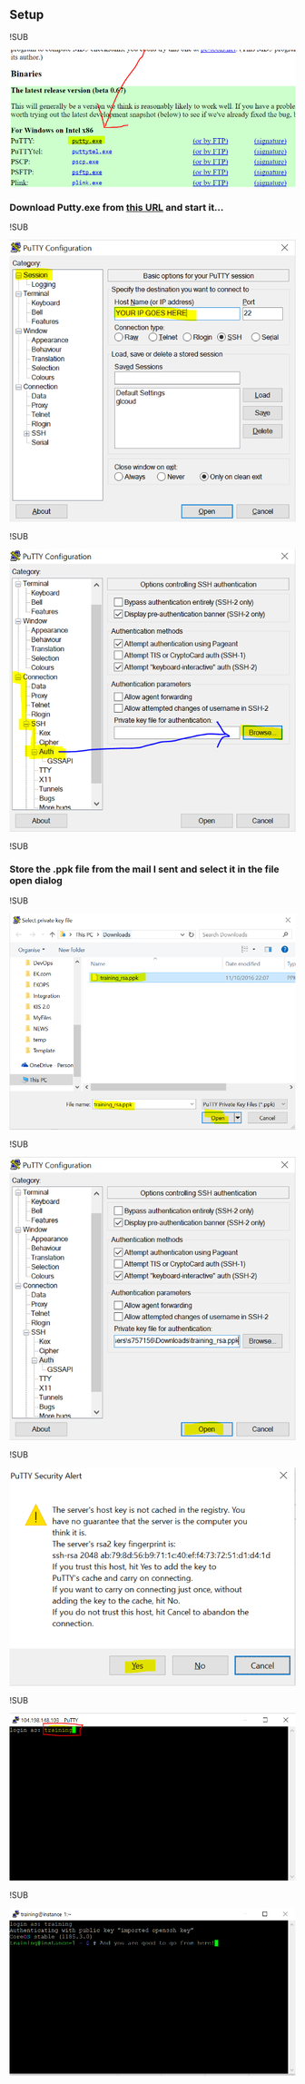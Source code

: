 
## Setup

!SUB

![d](img/0.png) <!-- .element: style="margin: -30px 0px 0px 0px" class="noborder" -->

### Download Putty.exe from [this URL](http://www.chiark.greenend.org.uk/~sgtatham/putty/download.html) and start it...

!SUB

![d](img/1.png) <!-- .element: style="margin: -30px 0px 0px 0px" class="noborder" -->

!SUB

![d](img/2.png) <!-- .element: style="margin: -30px 0px 0px 0px" class="noborder" -->

!SUB

### Store the .ppk file from the mail I sent and select it in the file open dialog

!SUB

![d](img/3.png) <!-- .element: style="margin: -30px 0px 0px 0px" class="noborder" -->

!SUB

![d](img/4.png) <!-- .element: style="margin: -30px 0px 0px 0px" class="noborder" -->

!SUB

![d](img/5.png) <!-- .element: style="margin: -30px 0px 0px 0px" class="noborder" -->

!SUB

![d](img/6.png) <!-- .element: style="margin: -30px 0px 0px 0px" class="noborder" -->

!SUB

![d](img/7.png) <!-- .element: style="margin: -30px 0px 0px 0px" class="noborder" -->
